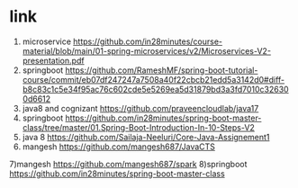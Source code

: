 # link
1) microservice 
https://github.com/in28minutes/course-material/blob/main/01-spring-microservices/v2/Microservices-V2-presentation.pdf
2) springboot 
https://github.com/RameshMF/spring-boot-tutorial-course/commit/eb07df247247a7508a40f22cbcb21edd5a3142d0#diff-b8c83c1c5e34f95ac76c602cde5e5269ea5d31879bd3a3fd7010c326300d6612
3) java8 and cognizant 
https://github.com/praveencloudlab/java17
4) springboot 
https://github.com/in28minutes/spring-boot-master-class/tree/master/01.Spring-Boot-Introduction-In-10-Steps-V2
5) java 8 
https://github.com/Sailaja-Neeluri/Core-Java-Assignement1
6) mangesh
https://github.com/mangesh687/JavaCTS

7)mangesh
  https://github.com/mangesh687/spark
8)springboot 
https://github.com/in28minutes/spring-boot-master-class
